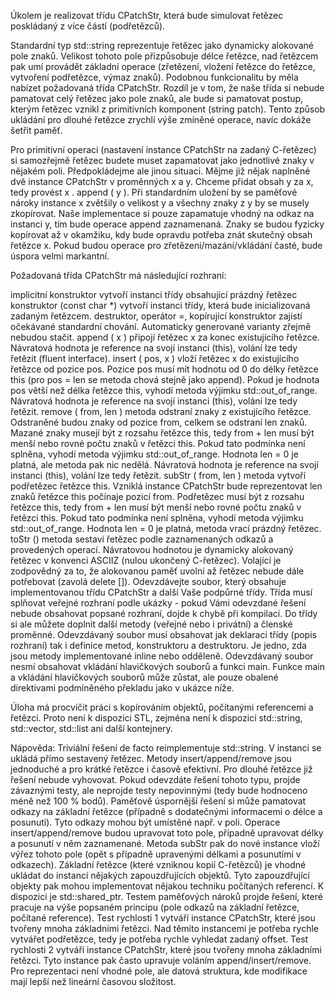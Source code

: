 Úkolem je realizovat třídu CPatchStr, která bude simulovat řetězec poskládaný z více částí (podřetězců).

Standardní typ std::string reprezentuje řetězec jako dynamicky alokované pole znaků. Velikost tohoto pole přizpůsobuje délce řetězce, nad řetězcem pak umí provádět základní operace (zřetězení, vložení řetězce do řetězce, vytvoření podřetězce, výmaz znaků). Podobnou funkcionalitu by měla nabízet požadovaná třída CPatchStr. Rozdíl je v tom, že naše třída si nebude pamatovat celý řetězec jako pole znaků, ale bude si pamatovat postup, kterým řetězec vznikl z primitivních komponent (string patch). Tento způsob ukládání pro dlouhé řetězce zrychlí výše zmíněné operace, navíc dokáže šetřit paměť.

Pro primitivní operaci (nastavení instance CPatchStr na zadaný C-řetězec) si samozřejmě řetězec budete muset zapamatovat jako jednotlivé znaky v nějakém poli. Předpokládejme ale jinou situaci. Mějme již nějak naplněné dvě instance CPatchStr v proměnných x a y. Chceme přidat obsah y za x, tedy provést x . append ( y ). Při standardním uložení by se paměťové nároky instance x zvětšily o velikost y a všechny znaky z y by se musely zkopírovat. Naše implementace si pouze zapamatuje vhodný na odkaz na instanci y, tím bude operace append zaznamenaná. Znaky se budou fyzicky kopírovat až v okamžiku, kdy bude opravdu potřeba znát skutečný obsah řetězce x. Pokud budou operace pro zřetězeni/mazání/vkládání časté, bude úspora velmi markantní.


Požadovaná třída CPatchStr má následující rozhraní:

implicitní konstruktor
vytvoří instanci třídy obsahující prázdný řetězec
konstruktor (const char *)
vytvoří instanci třídy, která bude inicializovaná zadaným řetězcem.
destruktor, operátor =, kopírující konstruktor
zajistí očekávané standardní chování. Automaticky generované varianty zřejmě nebudou stačit.
append ( x )
připojí řetězec x za konec existujícího řetězce. Návratová hodnota je reference na svojí instanci (this), volání lze tedy řetězit (fluent interface).
insert ( pos, x )
vloží řetězec x do existujícího řetězce od pozice pos. Pozice pos musí mít hodnotu od 0 do délky řetězce this (pro pos = len se metoda chová stejně jako append). Pokud je hodnota pos větší než délka řetězce this, vyhodí metoda výjimku std::out_of_range. Návratová hodnota je reference na svojí instanci (this), volání lze tedy řetězit.
remove ( from, len )
metoda odstraní znaky z existujícího řetězce. Odstraněné budou znaky od pozice from, celkem se odstraní len znaků. Mazané znaky musejí být z rozsahu řetězce this, tedy from + len musí být menší nebo rovné počtu znaků v řetězci this. Pokud tato podmínka není splněna, vyhodí metoda výjimku std::out_of_range. Hodnota len = 0 je platná, ale metoda pak nic nedělá. Návratová hodnota je reference na svojí instanci (this), volání lze tedy řetězit.
subStr ( from, len )
metoda vytvoří podřetězec řetězce this. Vzniklá instance CPatchStr bude reprezentovat len znaků řetězce this počínaje pozicí from. Podřetězec musí být z rozsahu řetězce this, tedy from + len musí být menší nebo rovné počtu znaků v řetězci this. Pokud tato podmínka není splněna, vyhodí metoda výjimku std::out_of_range. Hodnota len = 0 je platná, metoda vrací prázdný řetězec.
toStr ()
metoda sestaví řetězec podle zaznamenaných odkazů a provedených operací. Návratovou hodnotou je dynamicky alokovaný řetězec v konvenci ASCIIZ (nulou ukončený C-řetězec). Volající je zodpovědný za to, že alokovanou paměť uvolní až řetězec nebude dále potřebovat (zavolá delete []).
Odevzdávejte soubor, který obsahuje implementovanou třídu CPatchStr a další Vaše podpůrné třídy. Třída musí splňovat veřejné rozhraní podle ukázky - pokud Vámi odevzdané řešení nebude obsahovat popsané rozhraní, dojde k chybě při kompilaci. Do třídy si ale můžete doplnit další metody (veřejné nebo i privátní) a členské proměnné. Odevzdávaný soubor musí obsahovat jak deklaraci třídy (popis rozhraní) tak i definice metod, konstruktoru a destruktoru. Je jedno, zda jsou metody implementované inline nebo odděleně. Odevzdávaný soubor nesmí obsahovat vkládání hlavičkových souborů a funkci main. Funkce main a vkládání hlavičkových souborů může zůstat, ale pouze obalené direktivami podmíněného překladu jako v ukázce níže.

Úloha má procvičit práci s kopírováním objektů, počítanými referencemi a řetězci. Proto není k dispozici STL, zejména není k dispozici std::string, std::vector, std::list ani další kontejnery.

Nápověda:
Triviální řešení de facto reimplementuje std::string. V instanci se ukládá přímo sestavený řetězec. Metody insert/append/remove jsou jednoduché a pro krátké řetězce i časově efektivní. Pro dlouhé řetězce již řešení nebude vyhovovat. Pokud odevzdáte řešení tohoto typu, projde závaznými testy, ale neprojde testy nepovinnými (tedy bude hodnoceno méně než 100 % bodů).
Paměťově úspornější řešení si může pamatovat odkazy na základní řetězce (případně s dodatečnými informacemi o délce a posunutí). Tyto odkazy mohou být umístěné např. v poli. Operace insert/append/remove budou upravovat toto pole, případně upravovat délky a posunutí v něm zaznamenané. Metoda subStr pak do nové instance vloží výřez tohoto pole (opět s případně upravenými délkami a posunutími v odkazech).
Základní řetězce (které vzniknou kopií C-řetězců) je vhodné ukládat do instancí nějakých zapouzdřujících objektů. Tyto zapouzdřující objekty pak mohou implementovat nějakou techniku počítaných referencí. K dispozici je std::shared_ptr.
Testem paměťových nároků projde řešení, které pracuje na výše popsaném principu (pole odkazů na základní řetězce, počítané reference).
Test rychlosti 1 vytváří instance CPatchStr, které jsou tvořeny mnoha základními řetězci. Nad těmito instancemi je potřeba rychle vytvářet podřetězce, tedy je potřeba rychle vyhledat zadaný offset.
Test rychlosti 2 vytváří instance CPatchStr, které jsou tvořeny mnoha základními řetězci. Tyto instance pak často upravuje voláním append/insert/remove. Pro reprezentaci není vhodné pole, ale datová struktura, kde modifikace mají lepší než lineární časovou složitost.